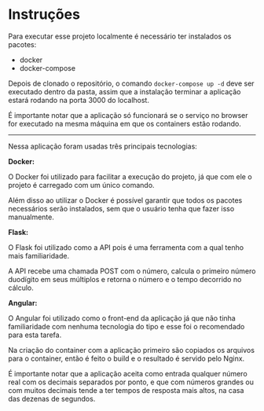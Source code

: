 
# Instruções

Para executar esse projeto localmente é necessário ter instalados os pacotes:
 - docker
 - docker-compose

Depois de clonado o repositório, o comando ``` docker-compose up -d ``` deve ser executado dentro da pasta, assim que a instalação terminar a aplicação estará rodando na porta 3000 do localhost.

É importante notar que a aplicação só funcionará se o serviço no browser for executado na mesma máquina em que os containers estão rodando.

  ---

Nessa aplicação foram usadas três principais tecnologias:

  

**Docker:**

O Docker foi utilizado para facilitar a execução do projeto, já que com ele o projeto é carregado com um único comando.

Além disso ao utilizar o  Docker é possível garantir que todos os pacotes necessários serão instalados, sem que o usuário tenha que fazer isso manualmente.
  

**Flask:**

O Flask foi utilizado como a API pois é uma ferramenta com a qual tenho mais familiaridade.

A API recebe uma chamada POST com o número, calcula o primeiro número duodígito em seus múltiplos e retorna o número e o tempo decorrido no cálculo.


**Angular:**

O Angular foi utilizado como o front-end da aplicação já que não tinha familiaridade com nenhuma tecnologia do tipo e esse foi o recomendado para esta tarefa.

Na criação do container com a aplicação primeiro são copiados os arquivos para o container, então é feito o build e o resultado é servido pelo Nginx.

É importante notar que a aplicação aceita como entrada qualquer número real com os decimais separados por ponto, e que com números grandes ou com muitos decimais tende a ter tempos de resposta mais altos, na casa das dezenas de segundos.